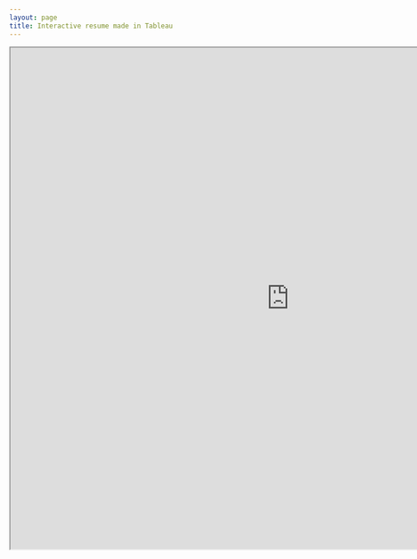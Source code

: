 ```yaml
--- 
layout: page
title: Interactive resume made in Tableau
---
```

<iframe src = "https://public.tableau.com/views/Resume_223/Resume?:embed=y&:display_count=yes&:showVizHome=no" width="1000" height="900"></iframe>
